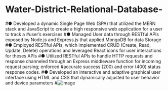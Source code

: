 # Water-District-Relational-Database- 
#●	Developed a dynamic Single Page Web (SPA) that utilized the MERN stack and JavaScript to create a high responsive web application for a user to track a #user’s exercises
#●	Managed User data through RESTful APIs exposed by Node.js and Express.js that applied MongoDB for data Storage
#●	Employed RESTful APIs, which implemented CRUD (Create, Read, Update, Delete) operations and leveraged React icons for user interactions for theses APIs
#●	Utilized RESTful APIs to handle HTTP requests and response channeled through an Express middleware function for incoming request parsing; enforced #accurate success (200) and error (400) status response codes.
#●	Developed an interactive and adaptive graphical user interface using HTML and CSS that dynamically adjusted to user behavior and device parameters 
#![image](https://user-images.githubusercontent.com/91397067/226204582-23b212a3-ac15-4fb1-9c0e-9e7524ce6484.png)
